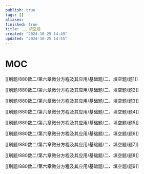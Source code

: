 ```yaml
---
publish: true
tags: []
aliases: 
finished: true
title: 二、填空题
created: "2024-10-25 14:49"
updated: "2024-10-25 14:55"
---
```

# MOC

[[刷题/880数二/第六章微分方程及其应用/基础题/二、填空题/题1]]

[[刷题/880数二/第六章微分方程及其应用/基础题/二、填空题/题2]]

[[刷题/880数二/第六章微分方程及其应用/基础题/二、填空题/题3]]

[[刷题/880数二/第六章微分方程及其应用/基础题/二、填空题/题4]]

[[刷题/880数二/第六章微分方程及其应用/基础题/二、填空题/题5]]

[[刷题/880数二/第六章微分方程及其应用/基础题/二、填空题/题6]]

[[刷题/880数二/第六章微分方程及其应用/基础题/二、填空题/题7]]

[[刷题/880数二/第六章微分方程及其应用/基础题/二、填空题/题8]]

[[刷题/880数二/第六章微分方程及其应用/基础题/二、填空题/题9]]